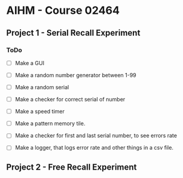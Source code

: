 # AIHM - Course 02464

## Project 1 - Serial Recall Experiment

### ToDo
- [ ] Make a GUI
- [ ] Make a random number generator between 1-99
- [ ] Make a random serial
- [ ] Make a checker for correct serial of number
- [ ] Make a speed timer
- [ ] Make a pattern memory tile.
- [ ] Make a checker for first and last serial number, to see errors rate
- [ ] Make a logger, that logs error rate and other things in a csv file.



## Project 2 - Free Recall Experiment